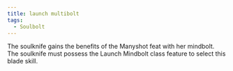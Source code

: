 ```yaml
---
title: launch multibolt
tags:
  - Soulbolt
---
```


The soulknife gains the benefits of the Manyshot feat with her mindbolt. The soulknife must possess the Launch Mindbolt class feature to select this blade skill.
